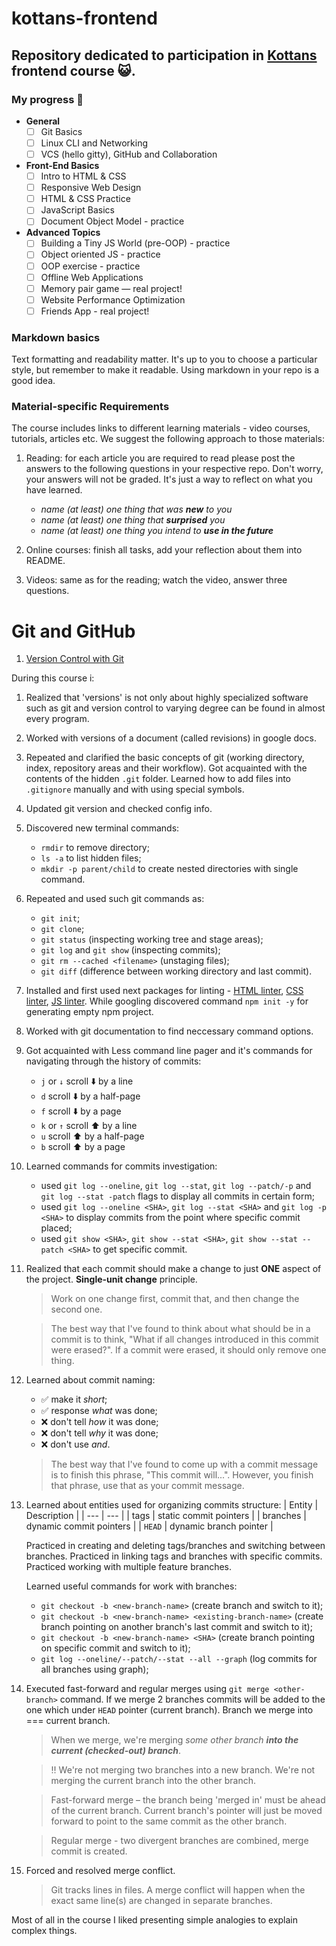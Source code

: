 # kottans-frontend

## Repository dedicated to participation in [Kottans](https://github.com/kottans/frontend) frontend course :smiley_cat:.

### My progress :rocket:
 - **General**
   - [ ] Git Basics
   - [ ] Linux CLI and Networking
   - [ ] VCS (hello gitty), GitHub and Collaboration
 - **Front-End Basics** 
   - [ ] Intro to HTML & CSS
   - [ ] Responsive Web Design
   - [ ] HTML & CSS Practice
   - [ ] JavaScript Basics
   - [ ] Document Object Model - practice
 - **Advanced Topics**
   - [ ] Building a Tiny JS World (pre-OOP) - practice
   - [ ] Object oriented JS - practice
   - [ ] OOP exercise - practice
   - [ ] Offline Web Applications
   - [ ] Memory pair game — real project!
   - [ ] Website Performance Optimization
   - [ ] Friends App - real project!

### Markdown basics
Text formatting and readability matter. It's up to you to choose a particular style, but remember to make it readable. Using markdown in your repo is a good idea.

### Material-specific Requirements
The course includes links to different learning materials - video courses, tutorials, articles etc. We suggest the following approach to those materials:

1. Reading: for each article you are required to read please post the answers to the following questions in your respective repo. Don't worry, your answers will not be graded. It's just a way to reflect on what you have learned.

   - _name (at least) one thing that was **new** to you_
   - _name (at least) one thing that **surprised** you_
   - _name (at least) one thing you intend to **use in the future**_
  
2. Online courses: finish all tasks, add your reflection about them into README.

3. Videos: same as for the reading; watch the video, answer three questions.


# Git and GitHub

1. [Version Control with Git](https://www.udacity.com/course/version-control-with-git--ud123)

During this course i:

1. Realized that 'versions' is not only about highly specialized software such as git and version control to varying degree can be found 
in almost every program. 

2. Worked with versions of a document (called revisions) in google docs.

3. Repeated and clarified the basic concepts of git (working directory, index, repository areas and their workflow). Got acquainted with the contents of the hidden `.git` folder. Learned how to add files into `.gitignore` manually and with using special symbols.

4. Updated git version and checked config info.

5. Discovered new terminal commands:
   - `rmdir` to remove directory;
   - `ls -a` to list hidden files;
   - `mkdir -p parent/child` to create nested directories with single command.
   
6. Repeated and used such git commands as: 
   - `git init`;
   - `git clone`;
   - `git status` (inspecting working tree and stage areas);
   - `git log` and `git show` (inspecting commits);
   - `git rm --cached <filename>` (unstaging files);
   - `git diff` (difference between working directory and last commit). 

7. Installed and first used next packages for linting - [HTML linter](https://htmlhint.com/), [CSS linter](https://stylelint.io/), [JS linter](https://eslint.org/). While googling discovered command `npm init -y` for generating empty npm project.

8. Worked with git documentation to find neccessary command options.

9. Got acquainted with Less command line pager and it's commands for navigating through the history of commits:
   - `j` or `↓` scroll :arrow_down: by a line
   - `d` scroll :arrow_down: by a half-page
   - `f` scroll :arrow_down: by a page
   - `k` or `↑` scroll :arrow_up: by a line
   - `u` scroll :arrow_up: by a half-page
   - `b` scroll :arrow_up: by a page
  
10. Learned commands for commits investigation:
    - used `git log --oneline`, `git log --stat`, `git log --patch/-p` and `git log --stat -patch` flags to display all commits in certain form;
    - used `git log --oneline <SHA>`, `git log --stat <SHA>` and `git log -p <SHA>` to display commits from the point where specific commit placed;
    - used `git show <SHA>`, `git show --stat <SHA>`, `git show --stat --patch <SHA>` to get specific commit.

11. Realized that each commit should make a change to just **ONE** aspect of the project. **Single-unit change** principle.
    
    > Work on one change first, commit that, and then change the second one.

    > The best way that I've found to think about what should be in a commit is to think, "What if all changes introduced in this commit were erased?". If a commit were erased, it should only remove one thing.

12. Learned about commit naming:
    - :white_check_mark: make it *short*;
    - :white_check_mark: response *what* was done;
    - :x: don't tell *how* it was done;
    - :x: don't tell *why* it was done;
    - :x: don't use *and*.

    > The best way that I've found to come up with a commit message is to finish this phrase, "This commit will...". However, you finish that phrase, use that as your commit message.

13. Learned about entities used for organizing commits structure:
    | Entity | Description |
    | --- | --- |
    | tags  | static commit pointers  |
    | branches | dynamic commit pointers |
    | `HEAD` | dynamic branch pointer |

    Practiced in creating and deleting tags/branches and switching between branches. Practiced in linking tags and branches with specific commits. Practiced working with multiple feature branches. 
    
    Learned useful commands for work with branches: 
    - `git checkout -b <new-branch-name>` (create branch and switch to it);
    - `git checkout -b <new-branch-name> <existing-branch-name>` (create branch pointing on another branch's last commit and switch to it);
    - `git checkout -b <new-branch-name> <SHA>` (create branch pointing on specific commit and switch to it);
    - `git log --oneline/--patch/--stat --all --graph` (log commits for all branches using graph);

14. Executed fast-forward and regular merges using `git merge <other-branch>` command. If we merge 2 branches commits will be added to the one which under `HEAD` pointer (current branch). Branch we merge into === current branch.

    > When we merge, we're merging *some other branch* ***into the current (checked-out) branch***. 
   
    > :bangbang: We're not merging two branches into a new branch. We're not merging the current branch into the other branch.

    > Fast-forward merge – the branch being 'merged in' must be ahead of the current branch. Current branch's pointer will just be moved forward to point to the same commit as the other branch.
    
    > Regular merge - two divergent branches are combined, merge commit is created.
    
15. Forced and resolved merge conflict.

    > Git tracks lines in files. A merge conflict will happen when the exact same line(s) are changed in separate branches. 
   
Most of all in the course I liked presenting simple analogies to explain complex things.
